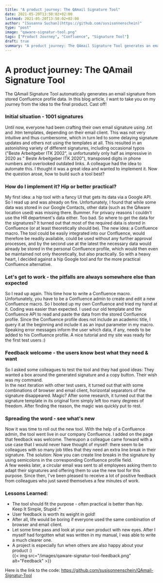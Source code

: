 ```yaml
---
title: "A product journey: The QAmail Signature Tool"
date: 2021-05-20T13:50:02+02:00
lastmod: 2021-05-20T13:50:02+02:00
author: "[Susanna Suchan](https://github.com/susisonnenschein)"
type: "post"
image: "qaware-signatur-tool.png"
tags: ["Product Journey", "Confluence", "Signature Tool"]
draft: true
summary: "A product journey: The QAmail Signature Tool generates an email signature from stored Confluence profile data"
---
```


# A product journey: The QAmail Signature Tool

The QAmail Signature Tool automatically generates an email signature from stored Confluence profile data. In this blog article, I want to take you on my journey from the idea to the final product. Cast off! 

### Initial situation - 1001 signatures

Until now, everyone had been crafting their own email signature using .txt and .htm templates, depending on their email client. This was not very intuitive and thus cumbersome, which in turn led to some delaying signature updates and others not using the templates at all. This resulted in an astonishing variety of different signatures, including occasional typos ("Beste Arbeitgeber ITK 2002", is unfortunately only half as impressive in 2020 as " Beste Arbeitgeber ITK 2020"), transposed digits in phone numbers and overlooked outdated links. A colleague had the idea to automate this. I thought it was a great idea and wanted to implement it. Now the question arose, how to build such a tool best?

### How do I implement it? Hip or better practical? 

My first idea: a hip tool with a fancy UI that gets its data via a Google API. So I read up and was already on fire. Unfortunately, I found that while some data was stored in our Google Contacts, other data (such as the QAware location used) was missing there. Bummer. For privacy reasons I couldn't use the HR department's data either. Too bad. So where to get the data for the signatures? It turned out that most of the required data is stored in Confluence (or at least theoretically should be). The new idea: a Confluence macro. The tool could be easily integrated into our Confluence, would therefore be readily available, could be used without any further approval processes, and by the second use at the latest the necessary data would already be stored in the personal Confluence profile, which would then even be maintained not only theoretically, but also practically. So with a heavy heart, I decided against a hip Google tool and for the more practical Confluence alternative.

### Let's get to work - the pitfalls are always somewhere else than expected

So I read up again. This time how to write a Confluence macro. Unfortunately, you have to be a Confluence admin to create and edit a new Confluence macro. So I booted up my own Confluence and tried my hand at it. Coding was easier than expected. I used our old template and the Confluence API to read and paste the data from the stored Confluence profile. Since the Confluence profile does not include an academic title, I query it at the beginning and include it as an input parameter in my macro. Speaking error messages inform the user which data, if any, needs to be added to his Confluence profile. A nice tutorial and my site was ready for the first test users :)

### Feedback welcome - the users know best what they need & want

So I asked some colleagues to test the tool and they had good ideas: They wanted a box around the generated signature and a copy button. Their wish was my command.   
In the next iteration with other test users, it turned out that with some combinations of browser and email client, horizontal separators of the signature disappeared. Magic? After some research, it turned out that the signature template in its original form simply left too many degrees of freedom. After finding the reason, the magic was quickly put to rest. 

### Spreading the word - see what's new

Now it was time to roll out the new tool. With the help of a Confluence admin, the tool went live in our company Confluence. I added on the page that feedback was welcome. Thereupon a colleague came forward with a use case that I would never have thought of myself: there seem to be colleagues with so many job titles that they need an extra line break in their signature. The solution: Now you can create line breaks in the signature by using semicolons in the corresponding Confluence profile field.  
A few weeks later, a circular email was sent to all employees asking them to adapt their signatures and offering them to use the new tool for this purpose. Since then, I've been pleased to receive a lot of positive feedback from colleagues who just saved themselves a few minutes of work.  

### Lessons Learned:

* The tool should fit the purpose - often practical is better than hip.  
Keep It Simple, Stupid :*
* User feedback is worth its weight in gold!
* After all, life would be boring if everyone used the same combination of browser and email client.
* Let some time pass and look at your own product with new eyes. After I myself had forgotten what was written in my manual, I was able to write a much clearer one.
* A project is especially fun when others are also happy about your product :)  
{{< img src="/images/qaware-signatur-tool-feedback.png" alt="Feedback" >}}

Here is the link to the code: https://github.com/susisonnenschein/QAmail-Signatur-Tool
